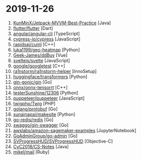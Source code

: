 # 2019-11-26

1. [KunMinX/Jetpack-MVVM-Best-Practice](https://github.com/KunMinX/Jetpack-MVVM-Best-Practice "是 难得一见 的 Jetpack MVVM 最佳实践！在 蕴繁于简 的代码中，对 视图控制器 乃至 标准化开发模式 形成正确、深入的理解！") [Java]
2. [flutter/flutter](https://github.com/flutter/flutter "Flutter makes it easy and fast to build beautiful mobile apps.") [Dart]
3. [angular/angular-cli](https://github.com/angular/angular-cli "CLI tool for Angular") [TypeScript]
4. [cypress-io/cypress](https://github.com/cypress-io/cypress "Fast, easy and reliable testing for anything that runs in a browser.") [JavaScript]
5. [rapidsai/cuml](https://github.com/rapidsai/cuml "cuML - RAPIDS Machine Learning Library") [C++]
6. [luka1199/geo-heatmap](https://github.com/luka1199/geo-heatmap "🗺 Generate an interactive geo heatmap from your Google location data") [Python]
7. [Geek-James/ddBuy](https://github.com/Geek-James/ddBuy "🎉Vue2.x 全家桶+Vant 搭建大型单页面电商项目.http://ddbuy.7-orange.cn") [Vue]
8. [sveltejs/svelte](https://github.com/sveltejs/svelte "Cybernetically enhanced web apps") [JavaScript]
9. [google/googletest](https://github.com/google/googletest "Googletest - Google Testing and Mocking Framework") [C++]
10. [ra1nstorm/ra1nstorm-helper](https://github.com/ra1nstorm/ra1nstorm-helper "Automatically configures an environment to run checkra1n") [InnoSetup]
11. [huggingface/transformers](https://github.com/huggingface/transformers "🤗 Transformers: State-of-the-art Natural Language Processing for TensorFlow 2.0 and PyTorch.") [Python]
12. [gin-gonic/gin](https://github.com/gin-gonic/gin "Gin is a HTTP web framework written in Go (Golang). It features a Martini-like API with much better performance -- up to 40 times faster. If you need smashing performance, get yourself some Gin.") [Go]
13. [onnx/onnx-tensorrt](https://github.com/onnx/onnx-tensorrt "ONNX-TensorRT: TensorRT backend for ONNX") [C++]
14. [testerSunshine/12306](https://github.com/testerSunshine/12306 "12306智能刷票，订票") [Python]
15. [puppeteer/puppeteer](https://github.com/puppeteer/puppeteer "Headless Chrome Node.js API") [JavaScript]
16. [twigphp/Twig](https://github.com/twigphp/Twig "Twig, the flexible, fast, and secure template language for PHP") [PHP]
17. [golang/protobuf](https://github.com/golang/protobuf "Go support for Google's protocol buffers") [Go]
18. [sunainapai/makesite](https://github.com/sunainapai/makesite "Simple, lightweight, and magic-free static site/blog generator for Python coders") [Python]
19. [go-redis/redis](https://github.com/go-redis/redis "Type-safe Redis client for Golang") [Go]
20. [swaggo/gin-swagger](https://github.com/swaggo/gin-swagger "gin middleware to automatically generate RESTful API documentation with Swagger 2.0.") [Go]
21. [awslabs/amazon-sagemaker-examples](https://github.com/awslabs/amazon-sagemaker-examples "Example notebooks that show how to apply machine learning, deep learning and reinforcement learning in Amazon SageMaker") [JupyterNotebook]
22. [GoAdminGroup/go-admin](https://github.com/GoAdminGroup/go-admin "A dataviz framework help gopher to build a admin panel in ten minutes") [Go]
23. [SVProgressHUD/SVProgressHUD](https://github.com/SVProgressHUD/SVProgressHUD "A clean and lightweight progress HUD for your iOS and tvOS app.") [Objective-C]
24. [CyC2018/CS-Notes](https://github.com/CyC2018/CS-Notes "📚 技术面试必备基础知识、Leetcode、Java、C++、Python、后端面试、计算机操作系统、计算机网络、系统设计") [Java]
25. [mikel/mail](https://github.com/mikel/mail "A Really Ruby Mail Library") [Ruby]
